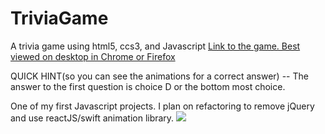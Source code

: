 # TriviaGame
 A trivia game using html5, ccs3, and Javascript
[Link to the game. Best viewed on desktop in Chrome or Firefox](https://ricksinclair.github.io/TriviaGame)

QUICK HINT(so you can see the animations for a correct answer) -- The answer to the first question is choice D or the bottom most choice.

One of my first Javascript projects. I plan on refactoring  to remove jQuery and use reactJS/swift animation library. 
[<img src="https://ricksinclair.github.io/TriviaGame/Screen%20Shot%202020-09-12%20at%202.37.19%20AM.png">](https://ricksinclair.github.io/TriviaGame)
